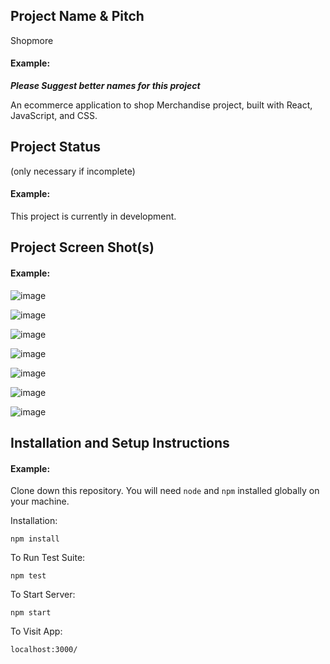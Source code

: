 ## Project Name & Pitch
Shopmore
#### Example:
***Please Suggest better names for this project***

An ecommerce application to shop Merchandise project, built with React, JavaScript, and CSS.

## Project Status
(only necessary if incomplete)

#### Example:

This project is currently in development. 
## Project Screen Shot(s)

#### Example:   

![image](https://github.com/meetsundrani/rarebuy_store/assets/41486000/ec1517f4-369e-490e-8cc5-fd2f6bd45d04)


![image](https://github.com/meetsundrani/rarebuy_store/assets/41486000/d46641d6-50a8-4b1f-976c-847473275690)

![image](https://github.com/meetsundrani/rarebuy_store/assets/41486000/97400d99-b516-4684-a20c-16a9ac6e08e8)

![image](https://github.com/meetsundrani/rarebuy_store/assets/41486000/373dd6ad-98a9-4df3-a10e-ef2db6b61369)

![image](https://github.com/meetsundrani/rarebuy_store/assets/41486000/08e644e5-8172-4345-ba9a-5d077fec9798)

![image](https://github.com/meetsundrani/rarebuy_store/assets/41486000/18842f81-5a97-430f-b5e0-2121bfe1fcf9)

![image](https://github.com/meetsundrani/rarebuy_store/assets/41486000/de952232-a9b7-471a-bf68-53282db9ef69)







## Installation and Setup Instructions

#### Example:  

Clone down this repository. You will need `node` and `npm` installed globally on your machine.  

Installation:

`npm install`  

To Run Test Suite:  

`npm test`  

To Start Server:

`npm start`  

To Visit App:

`localhost:3000/`  

